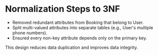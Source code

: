 # Normalization Steps to 3NF

- Removed redundant attributes from Booking that belong to User.
- Split multi-valued attributes into separate tables (e.g., User's multiple phone numbers).
- Ensured every non-key attribute depends only on the primary key.

This design reduces data duplication and improves data integrity.
